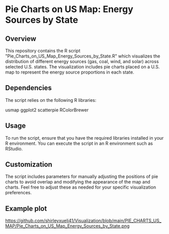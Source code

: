 # Pie Charts on US Map: Energy Sources by State
## Overview
This repository contains the R script "Pie_Charts_on_US_Map_Energy_Sources_by_State.R" which visualizes the distribution of different energy sources (gas, coal, wind, and solar) across selected U.S. states. The visualization includes pie charts placed on a U.S. map to represent the energy source proportions in each state.

## Dependencies
The script relies on the following R libraries:

usmap
ggplot2
scatterpie
RColorBrewer

## Usage
To run the script, ensure that you have the required libraries installed in your R environment. You can execute the script in an R environment such as RStudio.

## Customization
The script includes parameters for manually adjusting the positions of pie charts to avoid overlap and modifying the appearance of the map and charts. Feel free to adjust these as needed for your specific visualization preferences.

## Example plot
https://github.com/shirleyxueli41/Visualization/blob/main/PIE_CHARTS_US_MAP/Pie_Charts_on_US_Map_Energy_Sources_by_State.png
